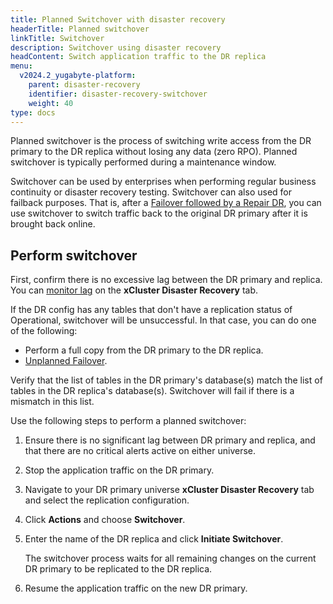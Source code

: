 ```yaml
---
title: Planned Switchover with disaster recovery
headerTitle: Planned switchover
linkTitle: Switchover
description: Switchover using disaster recovery
headContent: Switch application traffic to the DR replica
menu:
  v2024.2_yugabyte-platform:
    parent: disaster-recovery
    identifier: disaster-recovery-switchover
    weight: 40
type: docs
---
```


Planned switchover is the process of switching write access from the DR primary to the DR replica without losing any data (zero RPO). Planned switchover is typically performed during a maintenance window.

Switchover can be used by enterprises when performing regular business continuity or disaster recovery testing. Switchover can also used for failback purposes. That is, after a [Failover followed by a Repair DR](../disaster-recovery-failover/), you can use switchover to switch traffic back to the original DR primary after it is brought back online.

## Perform switchover

First, confirm there is no excessive lag between the DR primary and replica. You can [monitor lag](../disaster-recovery-setup/#monitor-replication) on the **xCluster Disaster Recovery** tab.

If the DR config has any tables that don't have a replication status of Operational, switchover will be unsuccessful. In that case, you can do one of the following:

- Perform a full copy from the DR primary to the DR replica.
- [Unplanned Failover](../disaster-recovery-failover/).

Verify that the list of tables in the DR primary's database(s) match the list of tables in the DR replica's database(s). Switchover will fail if there is a mismatch in this list.

Use the following steps to perform a planned switchover:

1. Ensure there is no significant lag between DR primary and replica, and that there are no critical alerts active on either universe.

1. Stop the application traffic on the DR primary.

1. Navigate to your DR primary universe **xCluster Disaster Recovery** tab and select the replication configuration.

1. Click **Actions** and choose **Switchover**.

1. Enter the name of the DR replica and click **Initiate Switchover**.

    The switchover process waits for all remaining changes on the current DR primary to be replicated to the DR replica.

1. Resume the application traffic on the new DR primary.
